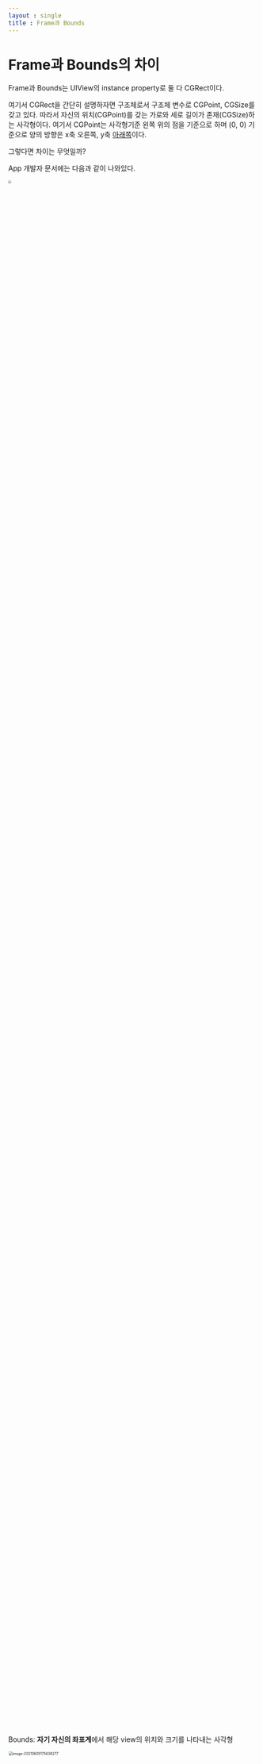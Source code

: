 ```yaml
---
layout : single
title : Frame과 Bounds
---
```


# Frame과 Bounds의 차이 

Frame과 Bounds는 UIView의 instance property로 둘 다 CGRect이다. 

여기서 CGRect을 간단히 설명하자면 구조체로서 구조체 변수로 CGPoint, CGSize를 갖고 있다. 따라서 자신의 위치(CGPoint)를 갖는 가로와 세로 길이가 존재(CGSize)하는 사각형이다. 여기서 CGPoint는 사각형기준 왼쪽 위의 점을 기준으로 하며 (0, 0) 기준으로 양의 방향은 x축 오른쪽, y축 <u>아래쪽</u>이다.

그렇다면 차이는 무엇일까? 

App 개발자 문서에는 다음과 같이 나와있다. 

<img src="https://user-images.githubusercontent.com/78390837/126594201-65a68deb-8a92-4639-b971-1015399d4b4d.png" style="zoom: 37%;" width="80%"/>

Bounds: **자기 자신의 좌표계**에서 해당 view의 위치와 크기를 나타내는 사각형

<img src="https://user-images.githubusercontent.com/78390837/126594189-fcd9b7a9-53d2-4055-8310-a92b3d33f7da.png" alt="image-20210605175638277" style="zoom:50%;" width = "80%" />

Frame: **Superview(상위뷰)**의 좌표계에서 해당 view의 위치와 크기를 나타내는 사각형



여기서 드는 의문점은 

1. 자기 자신의 좌표계란 무엇인가?
2. 상위뷰를 기준으로 위치와 크기를 나타낸다고 했는데 그 위치를 나타내는 값의 크기는 상위뷰의 크기와 상관이 없는가 그와 유사하게 크기 또한 상대적인 수치인가 절대적인 수치인가? 

XCode에서 살펴보자.

```swift
import UIKit

class ViewController: UIViewController {

    var superView = UIView()
    var subView = UIView()
    
    override func viewDidLoad() {
        super.viewDidLoad()
        
        view.backgroundColor = .red
        superView.frame = CGRect(x: 25, y: 25, width: 25, height: 25)
        superView.backgroundColor = .yellow
        
        subView.frame = CGRect(x: 25, y: 25, width: 50, height: 50)
        subView.backgroundColor = .green
        
        view.addSubview(superView)
        superView.addSubview(subView)
    }
}
```

<img src="https://user-images.githubusercontent.com/78390837/126594190-52651507-fd6e-4a75-9c28-16a6e5d212b7.png" width="80%"/>

위 코드로 알게 된 점은 2번 질문에 관한 것인데 수치는 절대적인 값이다. 만일 view 보다 yellow인 superView의 Size가 더 크다면 화면을 넘어가게 된다. (여기서 화면의 크기는 iPhone 11기준 width: 414, height: 819)

이번에는 bound에 대한 실험을 해보자. 

```swift
    override func viewDidLoad() {
        super.viewDidLoad()
        
        view.backgroundColor = .red

        yelloewView.backgroundColor = .yellow
        greenView.backgroundColor = .green
        blackView.backgroundColor = .black

        yelloewView.frame = CGRect(x: 50, y: 50, width: 200, height: 200)
        greenView.frame = CGRect(x: 100, y: 100, width: 100, height: 100)
        blackView.frame = CGRect(x: 200, y: 200, width: 50, height: 50)

        UIViewPropertyAnimator(duration: 3, curve: .easeOut) {
            self.yelloewView.bounds.origin = CGPoint(x: 50, y: 50) //
            self.greenView.bounds.origin = CGPoint(x: -100, y: -100) //yellowView에 영향을 받음
//            self.view.bounds.origin = CGPoint(x: -80, y: -80)
        } .startAnimation()
        
        
//        view.addSubview(superView)
//        view.addSubview(subView)
        
        view.addSubview(yelloewView)
        yelloewView.addSubview(greenView)
        view.addSubview(blackView)
        
        print("yelloewView bound의 x, y 좌표 : \(yelloewView.bounds.origin.x), \(yelloewView.bounds.origin.y)") //yelloewView bound의 x, y 좌표 : 50.0, 50.0
        print("greenView bound의 x, y 좌표 : \(greenView.bounds.origin.x), \(greenView.bounds.origin.y)") //greenView bound의 x, y 좌표 : -100.0, -100.0

    }
    
```

<img src="https://user-images.githubusercontent.com/78390837/126594191-86a5364c-ad0a-47bc-8431-5303b4284940.png" width="100" height="100"/>

자기 자신의 좌표계를 사용한다고 해서 superView의 영향을 받지 않는다고 생각했다. 하지만 yellowView의 bound를 바꾸니 그 subView인 greenView가 영향을 받아 움직였다. 마치 greenView의 point는 핀으로 꽂혀있고 yellowView의 point가 (0, 0)에서 (50, 50)으로 바뀌어서 yellowView의 point가 (0, 0)이던 시점의 point를 찾아가는 것처럼 보인다. 이때 blackView는 View의 subView이므로 yellowView bound에는 영향을 받지 않는다. 




